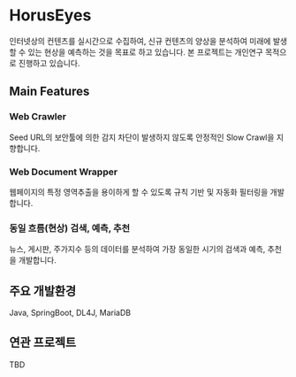 # HorusEyes

인터넷상의 컨텐츠를 실시간으로 수집하여,
신규 컨텐츠의 양상을 분석하여 미래에 발생할 수 있는 현상을 예측하는 것을 목표로 하고 있습니다.
본 프로젝트는 개인연구 목적으로 진행하고 있습니다. 

Main Features
---
### Web Crawler
Seed URL의 보안툴에 의한 감지 차단이 발생하지 않도록 안정적인 Slow Crawl을 지향합니다.

### Web Document Wrapper
웹페이지의 특정 영역추출을 용이하게 할 수 있도록 규칙 기반 및 자동화 필터링을 개발합니다.

### 동일 흐름(현상) 검색, 예측, 추천
뉴스, 게시판, 주가지수 등의 데이터를 분석하여 가장 동일한 시기의 검색과 예측, 추천을 개발합니다. 


## 주요 개발환경

Java, SpringBoot, DL4J, MariaDB


## 연관 프로젝트

TBD
